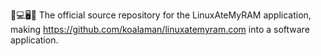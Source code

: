 🐧️💻️🖥️💾️ The official source repository for the LinuxAteMyRAM application, making https://github.com/koalaman/linuxatemyram.com into a software application.
